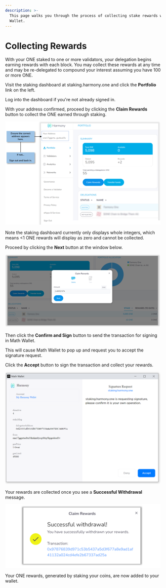 ```yaml
---
description: >-
  This page walks you through the process of collecting stake rewards with Math
  Wallet.
---
```


# Collecting Rewards

With your ONE staked to one or more validators, your delegation begins earning rewards with each block. You may collect these rewards at any time and may be re-delegated to compound your interest assuming you have 100 or more ONE.

Visit the staking dashboard at staking.harmony.one and click the **Portfolio** link on the left.&#x20;

Log into the dashboard if you're not already signed in.

With your address confirmed, proceed by clicking the **Claim Rewards** button to collect the ONE earned through staking.&#x20;

![Ensure your address is correct. Click the Claim Rewards button.](../../../../.gitbook/assets/collect-rewards-math-1.PNG)

Note the staking dashboard currently only displays whole integers, which means <1 ONE rewards will display as zero and cannot be collected.

Proceed by clicking the **Next** button at the window below.

![Collecting rewards must be done in full. You are unable to collect a portion of your rewards.](../../../../.gitbook/assets/collect-rewards-math-2.PNG)

Then click the **Confirm and Sign** button to send the transaction for signing in Math Wallet.&#x20;

This will cause Math Wallet to pop up and request you to accept the signature request.

Click the **Accept** button to sign the transaction and collect your rewards.

![Signature Request in Math Wallet](../../../../.gitbook/assets/collect-rewards-math-3.PNG)

Your rewards are collected once you see a **Successful Withdrawal** message.

![Successfully collecting your stake rewards.](../../../../.gitbook/assets/collect-rewards-math-4.PNG)

Your ONE rewards, generated by staking your coins, are now added to your wallet.

